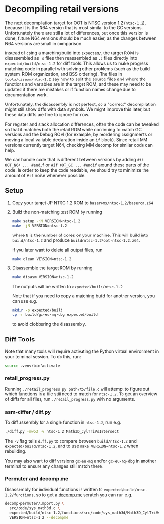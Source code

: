 # Decompiling retail versions

The next decompilation target for OOT is NTSC version 1.2
(`ntsc-1.2`), because it is the N64 version that is most similar to the GC
versions. Unfortunately there are still a lot of differences,
but once this version is done, future
N64 versions should be much easier, as the changes between N64 versions are
small in comparison.

Instead of `cp`ing a matching build into `expected/`, the target ROM is disassembled as `.s` files then
reassembled as `.o` files directly into `expected/build/ntsc-1.2` for diff tools.
This allows us to make progress matching code in parallel with solving other
problems (such as the build system, ROM organization, and BSS ordering). The
files in `tools/disasm/ntsc-1.2` say how to split the source files and where the
functions and variables are in the target ROM, and these may need to be updated
if there are mistakes or if function names change due to documentation work.

Unfortunately, the disassembly is not perfect, so a "correct" decompilation might
still show diffs with data symbols. We might improve this later, but these data
diffs are fine to ignore for now.

For register and stack allocation differences, often the code can be tweaked so
that it matches both the retail ROM while continuing to match GC versions and the Debug ROM (for
example, by reordering assignments or moving a local variable declaration inside
an `if` block). Since retail MM versions currently target N64, checking MM decomp for similar code can help.

We can handle code that is different between versions by adding
`#if OOT_N64 ... #endif` or `#if OOT_GC ... #endif` around these parts of the
code. In order to keep the code readable, we should try to minimize the amount of
`#if` noise whenever possible.

## Setup

1.  Copy your target JP NTSC 1.2 ROM to `baseroms/ntsc-1.2/baserom.z64`

1.  Build the non-matching test ROM by running

    ```sh
    make setup -jN VERSION=ntsc-1.2
    make -jN VERSION=ntsc-1.2
    ```

    where `N` is the number of cores on your machine. This will build into
    `build/ntsc-1.2` and produce `build/ntsc-1.2/oot-ntsc-1.2.z64`.

    If you later want to delete all output files, run

    ```sh
    make clean VERSION=ntsc-1.2
    ```

1.  Disassemble the target ROM by running

    ```sh
    make disasm VERSION=ntsc-1.2
    ```

    The outputs will be written to `expected/build/ntsc-1.2`.

    Note that if you need to copy a matching build for another version, you can use e.g.

    ```sh
    mkdir -p expected/build
    cp -r build/gc-eu-mq-dbg expected/build
    ```

    to avoid clobbering the disassembly.

## Diff Tools

Note that many tools will require activating the Python virtual environment
in your terminal session. To do this, run:

```sh
source .venv/bin/activate
```

### retail_progress.py

Running `./retail_progress.py path/to/file.c` will attempt to figure out which functions
in a file still need to match for `ntsc-1.2`. To get an overview of diffs for
all files, run `./retail_progress.py` with no arguments.

### asm-differ / diff.py

To diff assembly for a single function in `ntsc-1.2`, run e.g.

```sh
./diff.py -mwo3 -v ntsc-1.2 Math3D_CylTriVsIntersect
```

The `-v` flag tells `diff.py` to compare between `build/ntsc-1.2` and
`expected/build/ntsc-1.2`, and to use `make VERSION=ntsc-1.2` when rebuilding.

You may also want to diff versions `gc-eu-mq` and/or `gc-eu-mq-dbg` in another terminal
to ensure any changes still match there.

### Permuter and decomp.me

Disassembly for individual functions is written to
`expected/build/ntsc-1.2/functions`, so to get a [decomp.me](https://decomp.me/) scratch you can run
e.g.

```sh
decomp-permuter/import.py \
  src/code/sys_math3d.c \
  expected/build/ntsc-1.2/functions/src/code/sys_math3d/Math3D_CylTriVsIntersect.s \
  VERSION=ntsc-1.2 --decompme
```
